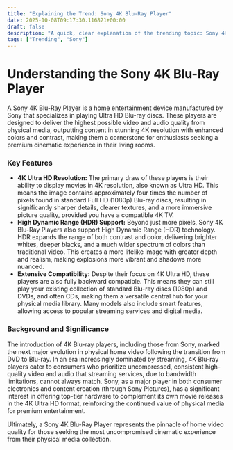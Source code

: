 ```yaml
---
title: "Explaining the Trend: Sony 4K Blu-Ray Player"
date: 2025-10-08T09:17:30.116821+00:00
draft: false
description: "A quick, clear explanation of the trending topic: Sony 4K Blu-Ray Player"
tags: ["Trending", "Sony"]
---
```


# Understanding the Sony 4K Blu-Ray Player

A Sony 4K Blu-Ray Player is a home entertainment device manufactured by Sony that specializes in playing Ultra HD Blu-ray discs. These players are designed to deliver the highest possible video and audio quality from physical media, outputting content in stunning 4K resolution with enhanced colors and contrast, making them a cornerstone for enthusiasts seeking a premium cinematic experience in their living rooms.

### Key Features

*   **4K Ultra HD Resolution:** The primary draw of these players is their ability to display movies in 4K resolution, also known as Ultra HD. This means the image contains approximately four times the number of pixels found in standard Full HD (1080p) Blu-ray discs, resulting in significantly sharper details, clearer textures, and a more immersive picture quality, provided you have a compatible 4K TV.
*   **High Dynamic Range (HDR) Support:** Beyond just more pixels, Sony 4K Blu-Ray Players also support High Dynamic Range (HDR) technology. HDR expands the range of both contrast and color, delivering brighter whites, deeper blacks, and a much wider spectrum of colors than traditional video. This creates a more lifelike image with greater depth and realism, making explosions more vibrant and shadows more nuanced.
*   **Extensive Compatibility:** Despite their focus on 4K Ultra HD, these players are also fully backward compatible. This means they can still play your existing collection of standard Blu-ray discs (1080p) and DVDs, and often CDs, making them a versatile central hub for your physical media library. Many models also include smart features, allowing access to popular streaming services and digital media.

### Background and Significance

The introduction of 4K Blu-ray players, including those from Sony, marked the next major evolution in physical home video following the transition from DVD to Blu-ray. In an era increasingly dominated by streaming, 4K Blu-ray players cater to consumers who prioritize uncompressed, consistent high-quality video and audio that streaming services, due to bandwidth limitations, cannot always match. Sony, as a major player in both consumer electronics and content creation (through Sony Pictures), has a significant interest in offering top-tier hardware to complement its own movie releases in the 4K Ultra HD format, reinforcing the continued value of physical media for premium entertainment.

Ultimately, a Sony 4K Blu-Ray Player represents the pinnacle of home video quality for those seeking the most uncompromised cinematic experience from their physical media collection.